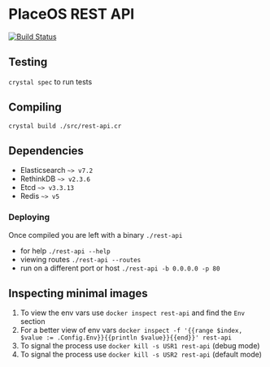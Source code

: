 # PlaceOS REST API

[![Build Status](https://travis-ci.com/placeos/rest-api.svg?branch=master)](https://travis-ci.com/placeos/rest-api)

## Testing

`crystal spec` to run tests

## Compiling

`crystal build ./src/rest-api.cr`

## Dependencies

- Elasticsearch `~> v7.2`
- RethinkDB `~> v2.3.6`
- Etcd `~> v3.3.13`
- Redis `~> v5`

### Deploying

Once compiled you are left with a binary `./rest-api`

* for help `./rest-api --help`
* viewing routes `./rest-api --routes`
* run on a different port or host `./rest-api -b 0.0.0.0 -p 80`

## Inspecting minimal images

1. To view the env vars use `docker inspect rest-api` and find the `Env` section
2. For a better view of env vars `docker inspect -f '{{range $index, $value := .Config.Env}}{{println $value}}{{end}}' rest-api`
3. To signal the process use `docker kill -s USR1 rest-api` (debug mode)
4. To signal the process use `docker kill -s USR2 rest-api` (default mode)
